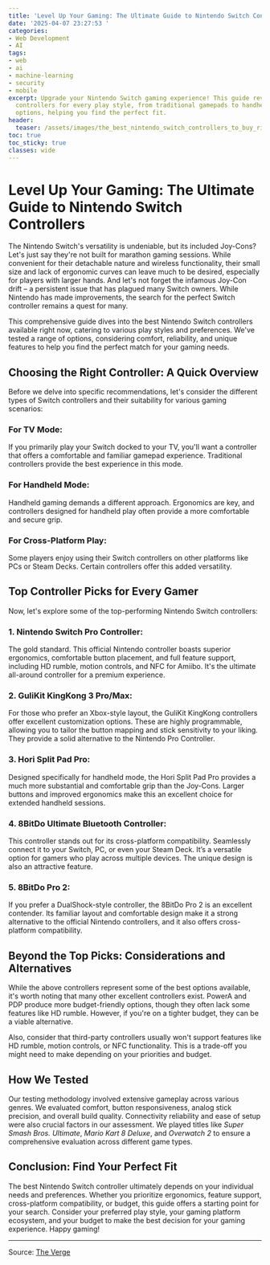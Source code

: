```yaml
---
title: 'Level Up Your Gaming: The Ultimate Guide to Nintendo Switch Controllers'
date: '2025-04-07 23:27:53 '
categories:
- Web Development
- AI
tags:
- web
- ai
- machine-learning
- security
- mobile
excerpt: Upgrade your Nintendo Switch gaming experience! This guide reviews the best
  controllers for every play style, from traditional gamepads to handheld-optimized
  options, helping you find the perfect fit.
header:
  teaser: /assets/images/the_best_nintendo_switch_controllers_to_buy_right__20250407232753.jpg
toc: true
toc_sticky: true
classes: wide
---
```


# Level Up Your Gaming: The Ultimate Guide to Nintendo Switch Controllers

The Nintendo Switch's versatility is undeniable, but its included Joy-Cons?  Let's just say they're not built for marathon gaming sessions. While convenient for their detachable nature and wireless functionality, their small size and lack of ergonomic curves can leave much to be desired, especially for players with larger hands.  And let's not forget the infamous Joy-Con drift – a persistent issue that has plagued many Switch owners.  While Nintendo has made improvements, the search for the perfect Switch controller remains a quest for many.

This comprehensive guide dives into the best Nintendo Switch controllers available right now, catering to various play styles and preferences. We've tested a range of options, considering comfort, reliability, and unique features to help you find the perfect match for your gaming needs.

## Choosing the Right Controller:  A Quick Overview

Before we delve into specific recommendations, let's consider the different types of Switch controllers and their suitability for various gaming scenarios:

### For TV Mode:
If you primarily play your Switch docked to your TV, you'll want a controller that offers a comfortable and familiar gamepad experience.  Traditional controllers provide the best experience in this mode.

### For Handheld Mode:
Handheld gaming demands a different approach.  Ergonomics are key, and controllers designed for handheld play often provide a more comfortable and secure grip.

### For Cross-Platform Play:
Some players enjoy using their Switch controllers on other platforms like PCs or Steam Decks.  Certain controllers offer this added versatility.

## Top Controller Picks for Every Gamer

Now, let's explore some of the top-performing Nintendo Switch controllers:

### 1. Nintendo Switch Pro Controller:
The gold standard.  This official Nintendo controller boasts superior ergonomics, comfortable button placement, and full feature support, including HD rumble, motion controls, and NFC for Amiibo.  It's the ultimate all-around controller for a premium experience.

### 2. GuliKit KingKong 3 Pro/Max:
For those who prefer an Xbox-style layout, the GuliKit KingKong controllers offer excellent customization options.  These are highly programmable, allowing you to tailor the button mapping and stick sensitivity to your liking. They provide a solid alternative to the Nintendo Pro Controller.

### 3. Hori Split Pad Pro:
Designed specifically for handheld mode, the Hori Split Pad Pro provides a much more substantial and comfortable grip than the Joy-Cons.  Larger buttons and improved ergonomics make this an excellent choice for extended handheld sessions.

### 4. 8BitDo Ultimate Bluetooth Controller:
This controller stands out for its cross-platform compatibility.  Seamlessly connect it to your Switch, PC, or even your Steam Deck.  It’s a versatile option for gamers who play across multiple devices.  The unique design is also an attractive feature.

### 5. 8BitDo Pro 2:
If you prefer a DualShock-style controller, the 8BitDo Pro 2 is an excellent contender.  Its familiar layout and comfortable design make it a strong alternative to the official Nintendo controllers, and it also offers cross-platform compatibility.

## Beyond the Top Picks:  Considerations and Alternatives

While the above controllers represent some of the best options available, it's worth noting that many other excellent controllers exist.  PowerA and PDP produce more budget-friendly options, though they often lack some features like HD rumble.  However, if you're on a tighter budget, they can be a viable alternative.

Also, consider that third-party controllers usually won't support features like HD rumble, motion controls, or NFC functionality.  This is a trade-off you might need to make depending on your priorities and budget.

## How We Tested

Our testing methodology involved extensive gameplay across various genres. We evaluated comfort, button responsiveness, analog stick precision, and overall build quality.  Connectivity reliability and ease of setup were also crucial factors in our assessment.  We played titles like *Super Smash Bros. Ultimate*, *Mario Kart 8 Deluxe*, and *Overwatch 2* to ensure a comprehensive evaluation across different game types.

## Conclusion:  Find Your Perfect Fit

The best Nintendo Switch controller ultimately depends on your individual needs and preferences.  Whether you prioritize ergonomics, feature support, cross-platform compatibility, or budget, this guide offers a starting point for your search.  Consider your preferred play style, your gaming platform ecosystem, and your budget to make the best decision for your gaming experience.  Happy gaming!


---

Source: [The Verge](https://www.theverge.com/23350899/nintendo-switch-controllers-best-wireless-joy-con-gamepad)